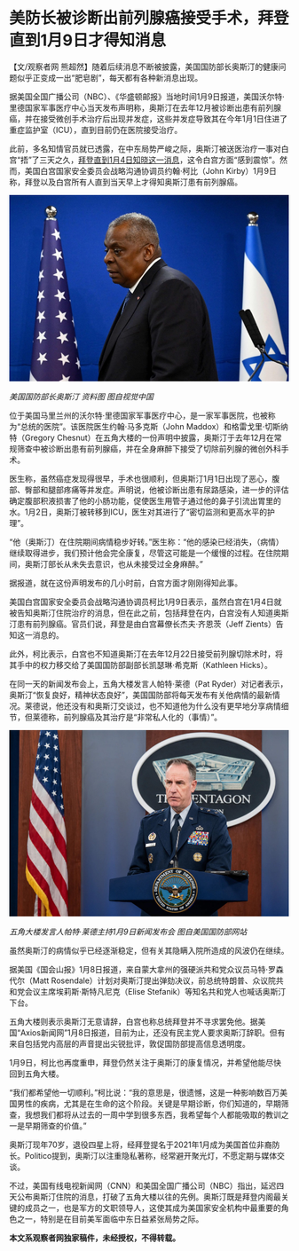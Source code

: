 # 美防长被诊断出前列腺癌接受手术，拜登直到1月9日才得知消息

【文/观察者网 熊超然】随着后续消息不断被披露，美国国防部长奥斯汀的健康问题似乎正变成一出“肥皂剧”，每天都有各种新消息出现。

据美国全国广播公司（NBC）、《华盛顿邮报》当地时间1月9日报道，美国沃尔特·里德国家军事医疗中心当天发布声明称，奥斯汀在去年12月被诊断出患有前列腺癌，并在接受微创手术治疗后出现并发症，这些并发症导致其在今年1月1日住进了重症监护室（ICU），直到目前仍在医院接受治疗。

此前，多名知情官员就已透露，在中东局势严峻之际，奥斯汀被送医治疗一事对白宫“捂”了三天之久，[拜登直到1月4日知晓这一消息](https://news.qq.com/rain/a/20240108A020M200)，这令白宫方面“感到震惊”。然而，美国白宫国家安全委员会战略沟通协调员约翰·柯比（John
Kirby）1月9日称，拜登以及白宫所有人直到当天早上才得知奥斯汀患有前列腺癌。

![1bd8e9912a78220486b785800af42bb8.jpg](https://raw.githubusercontent.com/qqhsx/qqnews_image/main/2024/01/10/美防长被诊断出前列腺癌接受手术，拜登直到1月9日才得知消息/1bd8e9912a78220486b785800af42bb8.jpg)

_美国国防部长奥斯汀 资料图 图自视觉中国_

位于美国马里兰州的沃尔特·里德国家军事医疗中心，是一家军事医院，也被称为“总统的医院”。该医院医生约翰·马多克斯（John
Maddox）和格雷戈里·切斯纳特（Gregory
Chesnut）在五角大楼的一份声明中披露，奥斯汀于去年12月在常规筛查中被诊断出患有前列腺癌，并在全身麻醉下接受了切除前列腺的微创外科手术。

医生称，虽然癌症发现得很早，手术也很顺利，但奥斯汀1月1日出现了恶心，腹部、臀部和腿部疼痛等并发症。声明说，他被诊断出患有尿路感染，进一步的评估确定腹部积液损害了他的小肠功能，促使医生用管子通过他的鼻子引流出胃里的水。1月2日，奥斯汀被转移到ICU，医生对其进行了“密切监测和更高水平的护理”。

“他（奥斯汀）在住院期间病情稳步好转。”医生称：“他的感染已经消失，（病情）继续取得进步，我们预计他会完全康复，尽管这可能是一个缓慢的过程。在住院期间，奥斯汀部长从未失去意识，也从未接受过全身麻醉。”

据报道，就在这份声明发布的几小时前，白宫方面才刚刚得知此事。

美国白宫国家安全委员会战略沟通协调员柯比1月9日表示，虽然白宫在1月4日就被告知奥斯汀住院治疗的消息，但在此之前，包括拜登在内，白宫没有人知道奥斯汀患有前列腺癌。官员们说，拜登是由白宫幕僚长杰夫·齐恩茨（Jeff
Zients）告知这一消息的。

此外，柯比表示，白宫也不知道奥斯汀在去年12月22日接受前列腺切除术时，将其手中的权力移交给了美国国防部副部长凯瑟琳·希克斯（Kathleen
Hicks）。

在同一天的新闻发布会上，五角大楼发言人帕特·莱德（Pat
Ryder）对记者表示，奥斯汀“恢复良好，精神状态良好”，美国国防部将每天发布有关他病情的最新情况。莱德说，他还没有和奥斯汀交谈过，也不知道他为什么没有更早地分享病情细节，但莱德称，前列腺癌及其治疗是“非常私人化的（事情）”。

![634953e3ef7353296198fbeb45d8dffc.jpg](https://raw.githubusercontent.com/qqhsx/qqnews_image/main/2024/01/10/美防长被诊断出前列腺癌接受手术，拜登直到1月9日才得知消息/634953e3ef7353296198fbeb45d8dffc.jpg)

_五角大楼发言人帕特·莱德主持1月9日新闻发布会 图自美国国防部网站_

虽然奥斯汀的病情似乎已经逐渐稳定，但有关其隐瞒入院所造成的风波仍在继续。

据美国《国会山报》1月8日报道，来自蒙大拿州的强硬派共和党众议员马特·罗森代尔（Matt
Rosendale）计划对奥斯汀提出弹劾决议，前总统特朗普、众议院共和党会议主席埃莉斯·斯特凡尼克（Elise
Stefanik）等知名共和党人也喊话奥斯汀下台。

五角大楼则表示奥斯汀无意请辞，白宫也称总统拜登并不寻求罢免他。据美国“Axios新闻网”1月8日报道，目前为止，还没有民主党人要求奥斯汀辞职。但有来自包括党内高层的声音提出尖锐批评，敦促国防部提高信息透明度。

1月9日，柯比也再度重申，拜登仍然关注于奥斯汀的康复情况，并希望他能尽快回到五角大楼。

“我们都希望他一切顺利。”柯比说：“我的意思是，很遗憾，这是一种影响数百万美国男性的疾病，尤其是在生命的这个阶段。关键是早期诊断，你们知道的，早期筛查，我想我们都将从过去的一周中学到很多东西，我希望每个人都能吸取的教训之一是早期筛查的价值。”

奥斯汀现年70岁，退役四星上将，经拜登提名于2021年1月成为美国首位非裔防长。Politico提到，奥斯汀以注重隐私著称，经常避开聚光灯，不愿定期与媒体交谈。

不过，美国有线电视新闻网（CNN）和美国全国广播公司（NBC）指出，延迟四天公布奥斯汀住院的消息，打破了五角大楼以往的先例。奥斯汀既是拜登内阁最关键的成员之一，也是军方的文职领导人，这使其成为美国家安全机构中最重要的角色之一，特别是在目前美军面临中东日益紧张局势之际。

**本文系观察者网独家稿件，未经授权，不得转载。**

